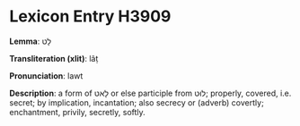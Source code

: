 # Lexicon Entry H3909

**Lemma**: לָט

**Transliteration (xlit)**: lâṭ

**Pronunciation**: lawt

**Description**:
a form of לָאט or else participle from לוּט; properly, covered, i.e. secret; by implication, incantation; also secrecy or (adverb) covertly; enchantment, privily, secretly, softly.
